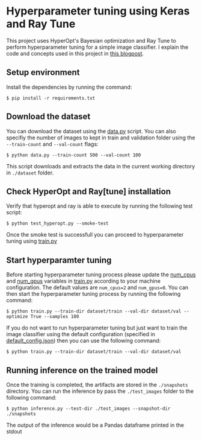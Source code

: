 # Hyperparameter tuning using Keras and Ray Tune

This project uses HyperOpt's Bayesian optimization and Ray Tune to perform hyperparameter tuning for a simple image classifier. I explain the code and concepts used in this project in [this blogpost](https://medium.com/@himanshurawlani/hyperparameter-tuning-with-keras-and-ray-tune-1353e6586fda).

## Setup environment
Install the dependencies by running the command:
```
$ pip install -r requirements.txt
```

## Download the dataset
You can download the dataset using the [data.py](https://github.com/himanshurawlani/hyper_fcn/blob/master/data.py) script. You can also specifiy the number of images to kept in train and validation folder using the `--train-count` and `--val-count` flags:
```
$ python data.py --train-count 500 --val-count 100
```
This script downloads and extracts the data in the current working directory in `./dataset` folder.

## Check HyperOpt and Ray[tune] installation
Verify that hyperopt and ray is able to execute by running the following test script:
```
$ python test_hyperopt.py --smoke-test
```
Once the smoke test is successfull you can proceed to hyperparameter tuning using [train.py](https://github.com/himanshurawlani/hyper_fcn/blob/master/train.py)

## Start hyperparamter tuning
Before starting hyperparameter tuning process please update the [num_cpus](https://github.com/himanshurawlani/hyper_fcn/blob/master/train.py#L154) and [num_gpus](https://github.com/himanshurawlani/hyper_fcn/blob/master/train.py#L155) variables in [train.py](https://github.com/himanshurawlani/hyper_fcn/blob/master/train.py) according to your machine configuration. The default values are `num_cpus=2` and `num_gpus=0`. You can then start the hyperparameter tuning process by running the following command:
```
$ python train.py --train-dir dataset/train --val-dir dataset/val --optimize True --samples 100
```
If you do not want to run hyperparameter tuning but just want to train the image classifier using the default configuration (specified in [default_config.json](https://github.com/himanshurawlani/hyper_fcn/blob/master/default_config.json)) then you can use the following command:
```
$ python train.py --train-dir dataset/train --val-dir dataset/val
```

## Running inference on the trained model
Once the training is completed, the artifacts are stored in the `./snapshots` directory. You can run the inference by pass the `./test_images` folder to the following command:
```
$ python inference.py --test-dir ./test_images --snapshot-dir ./snapshots
```
The output of the inference would be a Pandas dataframe printed in the stdout


